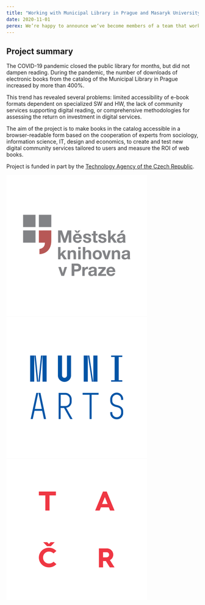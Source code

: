 ```yaml
---
title: "Working with Municipal Library in Prague and Masaryk University"
date: 2020-11-01
perex: We’re happy to announce we‘ve become members of a team that works with Prague’s Municipal Library and Masaryk University on a project called _Redesign of library services 2020_.
---
```




## Project summary

The COVID-19 pandemic closed the public library for months, but did not dampen reading. During the pandemic, the number of downloads of electronic books from the catalog of the Municipal Library in Prague increased by more than 400%. 

This trend has revealed several problems: limited accessibility of e-book formats dependent on specialized SW and HW, the lack of community services supporting digital reading, or comprehensive methodologies for assessing the return on investment in digital services. 

The aim of the project is to make books in the catalog accessible in a browser-readable form based on the cooperation of experts from sociology, information science, IT, design and economics, to create and test new digital community services tailored to users and measure the ROI of web books.

Project is funded in part by the [Technology Agency of the Czech Republic](https://www.tacr.cz).

<div class="logos">

<img src="./n-b_loga_MKP.svg">
<img src="./n-b_loga_MUNI.svg">
<img src="./n-b_loga_TACR.svg">

</div>
